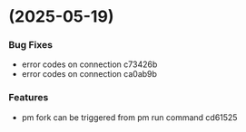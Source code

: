 #  (2025-05-19)


### Bug Fixes

* error codes on connection c73426b
* error codes on connection ca0ab9b


### Features

* pm fork can be triggered from pm run command cd61525



